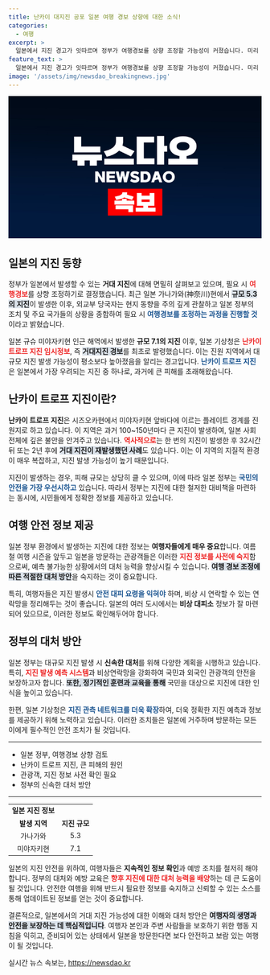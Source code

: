 ```yaml
---
title: 난카이 대지진 공포 일본 여행 경보 상향에 대한 소식!
categories:
  - 여행
excerpt: >
  일본에서 지진 경고가 잇따르며 정부가 여행경보를 상향 조정할 가능성이 커졌습니다. 미리 알아두셔야 할 일본의 거대 지진 위험! 클릭해 자세한 내용을 확인하세요.
feature_text: >
  일본에서 지진 경고가 잇따르며 정부가 여행경보를 상향 조정할 가능성이 커졌습니다. 미리 알아두셔야 할 일본의 거대 지진 위험! 클릭해 자세한 내용을 확인하세요.
image: '/assets/img/newsdao_breakingnews.jpg'
---
```


<p><img src="/assets/img/newsdao_breakingnews.jpg" alt="koreaapp 속보" /></p>

<h2 data-ke-size="size26">일본의 지진 동향</h2>

<p data-ke-size="size16">정부가 일본에서 발생할 수 있는 <b>거대 지진</b>에 대해 면밀히 살펴보고 있으며, 필요 시 <b><span style="color: #ee2323;">여행경보</span></b>를 상향 조정하기로 결정했습니다. 최근 일본 가나가와(神奈川)현에서 <b><span style="background-color: #21538527;">규모 5.3의 지진</span></b>이 발생한 이후, 외교부 당국자는 현지 동향을 주의 깊게 관찰하고 일본 정부의 조치 및 주요 국가들의 상황을 종합하여 필요 시 <b><span style="color: #1a5490;">여행경보를 조정하는 과정을 진행할 것</span></b>이라고 밝혔습니다.</p>

<p data-ke-size="size16">일본 규슈 미야자키현 인근 해역에서 발생한 <b>규모 7.1의 지진</b> 이후, 일본 기상청은 <b><span style="color: #ee2323;">난카이 트로프 지진 임시정보</span></b>, 즉 <b><span style="background-color: #21538527;">거대지진 경보</span></b>를 최초로 발령했습니다. 이는 진원 지역에서 대규모 지진 발생 가능성이 평소보다 높아졌음을 알리는 경고입니다. <b><span style="color: #1a5490;">난카이 트로프 지진</span></b>은 일본에서 가장 우려되는 지진 중 하나로, 과거에 큰 피해를 초래해왔습니다.</p>

<h2 data-ke-size="size26">난카이 트로프 지진이란?</h2>

<p data-ke-size="size16"><b>난카이 트로프 지진</b>은 시즈오카현에서 미야자키현 앞바다에 이르는 플레이트 경계를 진원지로 하고 있습니다. 이 지역은 과거 100~150년마다 큰 지진이 발생하여, 일본 사회 전체에 깊은 불안을 안겨주고 있습니다. <b><span style="color: #ee2323;">역사적으로</span></b>는 한 번의 지진이 발생한 후 32시간 뒤 또는 2년 후에 <b><span style="background-color: #21538527;">거대 지진이 재발생했던 사례</span></b>도 있습니다. 이는 이 지역의 지질적 환경이 매우 복잡하고, 지진 발생 가능성이 높기 때문입니다.</p>

<p data-ke-size="size16">지진이 발생하는 경우, 피해 규모는 상당히 클 수 있으며, 이에 따라 일본 정부는 <b><span style="color: #1a5490;">국민의 안전을 가장 우선시하고</span></b> 있습니다. 따라서 정부는 지진에 대한 철저한 대비책을 마련하는 동시에, 시민들에게 정확한 정보를 제공하고 있습니다.</p>

<h2 data-ke-size="size26">여행 안전 정보 제공</h2>

<p data-ke-size="size16">일본 정부 환경에서 발생하는 지진에 대한 정보는 <b>여행자들에게 매우 중요</b>합니다. 여름철 여행 시즌을 앞두고 일본을 방문하는 관광객들은 이러한 <b><span style="color: #ee2323;">지진 정보를 사전에 숙지</span></b>함으로써, 예측 불가능한 상황에서의 대처 능력을 향상시킬 수 있습니다. <b><span style="background-color: #21538527;">여행 경보 조정에 따른 적절한 대처 방안</span></b>을 숙지하는 것이 중요합니다.</p>

<p data-ke-size="size16">특히, 여행자들은 지진 발생시 <b><span style="color: #1a5490;">안전 대피 요령을 익혀야</span></b> 하며, 비상 시 연락할 수 있는 연락망을 정리해두는 것이 좋습니다. 일본의 여러 도시에서는 <b>비상 대피소</b> 정보가 잘 마련되어 있으므로, 이러한 정보도 확인해두어야 합니다.</p>

<h2 data-ke-size="size26">정부의 대처 방안</h2>

<p data-ke-size="size16">일본 정부는 대규모 지진 발생 시 <b>신속한 대처</b>를 위해 다양한 계획을 시행하고 있습니다. 특히, <b><span style="color: #ee2323;">지진 발생 예측 시스템</span></b>과 비상연락망을 강화하여 국민과 외국인 관광객의 안전을 보장하고자 합니다. <b><span style="background-color: #21538527;">또한, 정기적인 훈련과 교육을 통해</span></b> 국민을 대상으로 지진에 대한 인식을 높이고 있습니다.</p>

<p data-ke-size="size16">한편, 일본 기상청은 <b><span style="color: #1a5490;">지진 관측 네트워크를 더욱 확장</span></b>하여, 더욱 정확한 지진 예측과 정보를 제공하기 위해 노력하고 있습니다. 이러한 조치들은 일본에 거주하며 방문하는 모든 이에게 필수적인 안전 조치가 될 것입니다.</p>

<hr>

<ul>
    <li>일본 정부, 여행경보 상향 검토</li>
    <li>난카이 트로프 지진, 큰 피해의 원인</li>
    <li>관광객, 지진 정보 사전 확인 필요</li>
    <li>정부의 신속한 대처 방안</li>
</ul>

<hr>

<table style="width: 100%;">
    <tr>
        <td style="text-align: center; height: 17px;"><b>일본 지진 정보</b></td>
    </tr>
    <tr>
        <td style="text-align: center; height: 17px;"><b>발생 지역</b></td>
        <td style="text-align: center; height: 17px;"><b>지진 규모</b></td>
    </tr>
    <tr>
        <td style="text-align: center; height: 17px;">가나가와</td>
        <td style="text-align: center; height: 17px;">5.3</td>
    </tr>
    <tr>
        <td style="text-align: center; height: 17px;">미야자키현</td>
        <td style="text-align: center; height: 17px;">7.1</td>
    </tr>
</table>

<p data-ke-size="size16">일본의 지진 안전을 위하여, 여행자들은 <b>지속적인 정보 확인</b>과 예방 조치를 철저히 해야 합니다. 정부의 대처와 예방 교육은 <b><span style="color: #ee2323;">향후 지진에 대한 대처 능력을 배양</span></b>하는 데 큰 도움이 될 것입니다. 안전한 여행을 위해 반드시 필요한 정보를 숙지하고 신뢰할 수 있는 소스를 통해 업데이트된 정보를 얻는 것이 중요합니다.</p>

<p data-ke-size="size16">결론적으로, 일본에서의 거대 지진 가능성에 대한 이해와 대처 방안은 <b><span style="background-color: #21538527;">여행자의 생명과 안전을 보장하는 데 핵심적입니다</span></b>. 여행자 본인과 주변 사람들을 보호하기 위한 행동 지침을 익히고, 준비되어 있는 상태에서 일본을 방문한다면 보다 안전하고 보람 있는 여행이 될 것입니다.</p>
실시간 뉴스 속보는, <a href="https://newsdao.kr" rel="dofollow">https://newsdao.kr</a>


